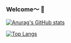 ### Welcome～ 👋

[![Anurag's GitHub stats](https://github-readme-stats.vercel.app/api?username=Lucianing)](https://github.com/anuraghazra/github-readme-stats)

[![Top Langs](https://github-readme-stats.vercel.app/api/top-langs/?username=Lucianing)](https://github.com/anuraghazra/github-readme-stats)

<!--
**Lucianing/Lucianing** is a ✨ _special_ ✨ repository because its `README.md` (this file) appears on your GitHub profile.

Here are some ideas to get you started:

- 🔭 I’m currently working on ...
- 🌱 I’m currently learning ...
- 👯 I’m looking to collaborate on ...
- 🤔 I’m looking for help with ...
- 💬 Ask me about ...
- 📫 How to reach me: ...
- 😄 Pronouns: ...
- ⚡ Fun fact: ...
-->
